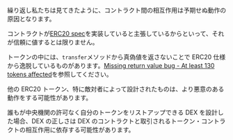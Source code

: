 繰り返し私たちは見てきたように、コントラクト間の相互作用は予期せぬ動作の原因となります。

コントラクトが[ERC20 spec](https://eips.ethereum.org/EIPS/eip-20)を実装していると主張しているからといって、それが信頼に値するとは限りません。

トークンの中には、`transfer`メソッドから真偽値を返さないことで ERC20 仕様から逸脱しているものがあります。[Missing return value bug - At least 130 tokens affected](https://medium.com/coinmonks/missing-return-value-bug-at-least-130-tokens-affected-d67bf08521ca)を参照してください。

他の ERC20 トークン、特に敵対者によって設計されたものは、より悪意のある動作をする可能性があります。

誰もが中央機関の許可なく自分のトークンをリストアップできる DEX を設計した場合、DEX の正しさは DEX のコントラクトと取引されるトークン・コントラクトの相互作用に依存する可能性があります。
